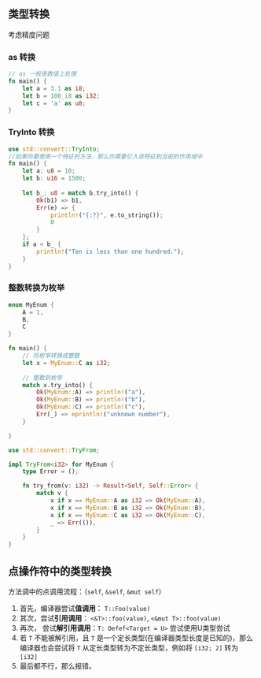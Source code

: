 ## 类型转换

考虑精度问题

###  as 转换

```rust
// as 一般是数值上处理
fn main() {
    let a = 3.1 as i8;
    let b = 100_i8 as i32;
    let c = 'a' as u8;
}
```

### TryInto 转换

```rust
use std::convert::TryInto;
//如果你要使用一个特征的方法，那么你需要引入该特征到当前的作用域中
fn main() {
    let a: u8 = 10;
    let b: u16 = 1500;
    
    let b_: u8 = match b.try_into() {
        Ok(b1) => b1,
        Err(e) => {
            println!("{:?}", e.to_string());
            0
        }
    };
    if a < b_ {
        println!("Ten is less than one hundred.");
    }
}
```

### 整数转换为枚举

```rust
enum MyEnum {
    A = 1,
    B,
    C
}

fn main() {
    // 将枚举转换成整数
    let x = MyEnum::C as i32;
    
    // 整数到枚举 
    match x.try_into() {
        Ok(MyEnum::A) => println!("a"),
        Ok(MyEnum::B) => println!("b"),
        Ok(MyEnum::C) => println!("c"),
        Err(_) => eprintln!("unknown number"),
    }

}

use std::convert::TryFrom;

impl TryFrom<i32> for MyEnum {
    type Error = ();

    fn try_from(v: i32) -> Result<Self, Self::Error> {
        match v {
            x if x == MyEnum::A as i32 => Ok(MyEnum::A),
            x if x == MyEnum::B as i32 => Ok(MyEnum::B),
            x if x == MyEnum::C as i32 => Ok(MyEnum::C),
            _ => Err(()),
        }
    }
}
```



## 点操作符中的类型转换

方法调中的点调用流程：（`self`, `&self`, `&mut self`）

1. 首先，编译器尝试**值调用**： `T::Foo(value)`
2. 其次，尝试**引用调用**： `<&T>::foo(value)`,  `<&mut T>::foo(value)`
3. 再次， 尝试**解引用调用**：`T: Defef<Target = U>` 尝试使用U类型尝试
4. 若 `T` 不能被解引用，且 `T` 是一个定长类型(在编译器类型长度是已知的)，那么编译器也会尝试将 `T` 从定长类型转为不定长类型，例如将 `[i32; 2]` 转为 `[i32]`
5. 最后都不行，那么报错。

